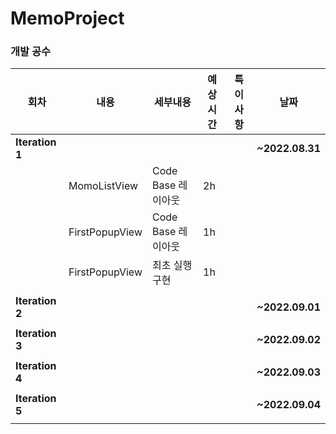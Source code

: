 # MemoProject
### 개발 공수
| 회차 | 내용 | 세부내용 | 예상시간 | 특이사항 | 날짜 |
| --- | --- | --- | --- | --- | --- |
| **Iteration 1** |  |  |  |  | **~2022.08.31** |
|  | MomoListView | Code Base 레이아웃 | 2h |  |  |
|  | FirstPopupView | Code Base 레이아웃 | 1h |  |  |
|  | FirstPopupView | 최초 실행 구현 | 1h |  |  |
|  |  |  |  |  |  |
| **Iteration 2** |  |  |  |  | **~2022.09.01** |
|  |  |  |  |  |  |
| **Iteration 3** |  |  |  |  | **~2022.09.02** |
|  |  |  |  |  |  |
| **Iteration 4** |  |  |  |  | **~2022.09.03** |
|  |  |  |  |  |  |
| **Iteration 5** |  |  |  |  | **~2022.09.04** |
|  |  |  |  |  |  |
